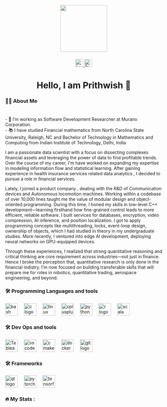 <div align="center">
  <img height="150" src="https://media.giphy.com/media/M9gbBd9nbDrOTu1Mqx/giphy.gif"  />
</div>

###

<div align="center">
  <a href="https://www.linkedin.com/in/prithwish-maiti/" target="_blank">
    <img
      src="https://img.shields.io/static/v1?message=LinkedIn&logo=linkedin&label=&color=0077B5&logoColor=white&labelColor=&style=for-the-badge"
      height="25"
      alt="LinkedIn logo"
    />
  </a>
  <a href="https://discord.com/users/799513886998134806" target="_blank">
    <img
      src="https://img.shields.io/static/v1?message=Discord&logo=discord&label=&color=7289DA&logoColor=white&style=for-the-badge"
      height="25"
      alt="Discord badge"
    />
  </a>
</div>

###

<h1 align="center">Hello, I am Prithwish 👋</h1>

###

<h3 align="left">👩‍💻  About Me</h3>

###

<p align="left"><br>- 🔭 I’m working as Software Development Researcher at Murano Corporation.<br>- 📚 I have studied Financial mathematics from North Carolina State University, Raleigh, NC
and Bachelor of Technology in Mathematics and Computing from Indian Institute of Technology, Delhi, India
</p>

<p align="left">
I am a passionate data scientist with a focus on dissecting complexes financial assets and leveraging the power of data to find profitable trends. Over the course of my career, I'm have worked on expanding my expertise in modeling information flow and statistical learning. After gaining experience in health insurance services related data analytics , I decided to pursue a role in financial services.
</p>

<p align="left">
Lately, I joined a product company , dealing with the R&D of Communication devices and Autonomous locomotion machines.  Working within a codebase of over 10,000 lines taught me the value of modular design and object-oriented programming. During this time, I honed my skills in low-level C++ development—learning firsthand how fine-grained control leads to more efficient, reliable software. I built services for databases, encryption, video compression, AI inference, and position localization. I got to apply programming concepts like multithreading, locks, event-loop design, ownership of objects, which I had studied in theory in my undergraduate studies. More recently, I ventured into edge AI development, deploying neural networks on GPU-equipped devices. 
</p>

<p align="left">
  Through these experiences, I realized that strong quantitative reasoning and critical thinking are core requirement across industries—not just in finance. Hence I broke the perception that, quantitative research is only done in the financial indistry. I’m now focused on building transferable skills that will prepare me for roles in robotics, quantitative trading, aerospace engineering, and beyond.
</p>

###

<h3 align="left">🛠 Programming Languages and tools</h3>

###

<div align="left">
  <img src="https://skillicons.dev/icons?i=bash" height="40" alt="bash logo"  />
  <img width="12" />
  <img src="https://skillicons.dev/icons?i=c" height="40" alt="c logo"  />
  <img width="12" />
  <img src="https://skillicons.dev/icons?i=linux" height="40" alt="linux logo"  />
  <img width="12" />
  <img src="https://skillicons.dev/icons?i=cpp" height="40" alt="cplusplus logo"  />
  <img width="12" />
  <img src="https://skillicons.dev/icons?i=py" height="40" alt="python logo"  />
  <img width="12" />
  <img src="https://skillicons.dev/icons?i=r" height="40" alt="r logo"  />
  <img width="12" />
  <img src="https://skillicons.dev/icons?i=scala" height="40" alt="scala logo"  />
</div>

###

<h3 align="left">🛠 Dev Ops and tools</h3>

###

<div align="left">
  <img src="https://cdn.jsdelivr.net/npm/simple-icons@v8/icons/tableau.svg" alt="Tableau" width="40" height="40" />
  <img width="12" />
  <img src="https://skillicons.dev/icons?i=vscode" height="40" alt="vscode logo"  />
  <img width="12" />
  <img src="https://skillicons.dev/icons?i=cmake" height="40" alt="cmake logo"  />
  <img width="12" />
  <img src="https://cdn.jsdelivr.net/gh/devicons/devicon/icons/docker/docker-plain-wordmark.svg" height="40" alt="docker logo"  />
  <img width="12" />
   <img src="https://skillicons.dev/icons?i=git" height="40" alt="git logo"  />
  <img width="12" />
</div>

###

<h3 align="left">🛠 Frameworks</h3>

###

<div align="left">
  <img src="https://skillicons.dev/icons?i=qt" height="40" alt="qt logo"  />
  <img width="12" />
  <img src="https://skillicons.dev/icons?i=pytorch" height="40" alt="pytorch logo"  />
  <img width="12" />
  <img src="https://skillicons.dev/icons?i=tensorflow" height="40" alt="tensorflow logo"  />
</div>

###

<h3 align="left">🔥   My Stats :</h3>

###
